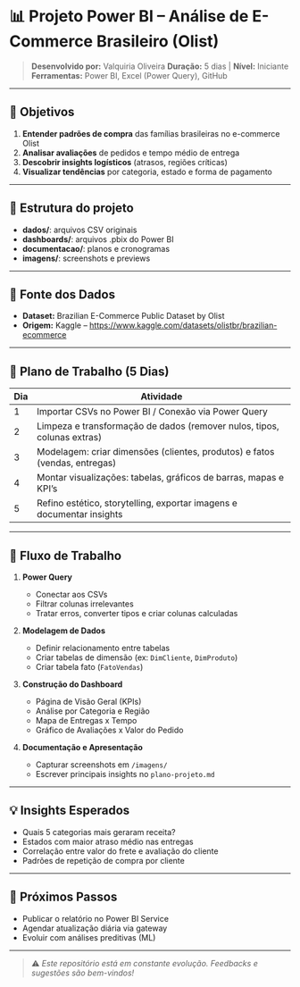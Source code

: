 # 📊 Projeto Power BI – Análise de E-Commerce Brasileiro (Olist)

> **Desenvolvido por:** Valquiria Oliveira
> **Duração:** 5 dias | **Nível:** Iniciante  
> **Ferramentas:** Power BI, Excel (Power Query), GitHub

---

## 🎯 Objetivos

1. **Entender padrões de compra** das famílias brasileiras no e-commerce Olist  
2. **Analisar avaliações** de pedidos e tempo médio de entrega  
3. **Descobrir insights logísticos** (atrasos, regiões críticas)  
4. **Visualizar tendências** por categoria, estado e forma de pagamento

---

## 📁 Estrutura do projeto

- **dados/**: arquivos CSV originais  
- **dashboards/**: arquivos .pbix do Power BI  
- **documentacao/**: planos e cronogramas  
- **imagens/**: screenshots e previews


---

## 🔗 Fonte dos Dados

- **Dataset:** Brazilian E-Commerce Public Dataset by Olist  
- **Origem:** Kaggle – https://www.kaggle.com/datasets/olistbr/brazilian-ecommerce

---

## 📝 Plano de Trabalho (5 Dias)

| Dia | Atividade                                                                 |
|-----|---------------------------------------------------------------------------|
| 1   | Importar CSVs no Power BI / Conexão via Power Query                       |
| 2   | Limpeza e transformação de dados (remover nulos, tipos, colunas extras)   |
| 3   | Modelagem: criar dimensões (clientes, produtos) e fatos (vendas, entregas)|
| 4   | Montar visualizações: tabelas, gráficos de barras, mapas e KPI’s           |
| 5   | Refino estético, storytelling, exportar imagens e documentar insights      |

---

## 🔧 Fluxo de Trabalho

1. **Power Query**  
   - Conectar aos CSVs  
   - Filtrar colunas irrelevantes  
   - Tratar erros, converter tipos e criar colunas calculadas

2. **Modelagem de Dados**  
   - Definir relacionamento entre tabelas  
   - Criar tabelas de dimensão (ex: `DimCliente`, `DimProduto`)  
   - Criar tabela fato (`FatoVendas`)

3. **Construção do Dashboard**  
   - Página de Visão Geral (KPIs)  
   - Análise por Categoria e Região  
   - Mapa de Entregas x Tempo  
   - Gráfico de Avaliações x Valor do Pedido

4. **Documentação e Apresentação**  
   - Capturar screenshots em `/imagens/`  
   - Escrever principais insights no `plano-projeto.md`

---

## 💡 Insights Esperados

- Quais 5 categorias mais geraram receita?  
- Estados com maior atraso médio nas entregas  
- Correlação entre valor do frete e avaliação do cliente  
- Padrões de repetição de compra por cliente  

---

## 🚀 Próximos Passos

- Publicar o relatório no Power BI Service  
- Agendar atualização diária via gateway  
- Evoluir com análises preditivas (ML)

---

> ⚠️ *Este repositório está em constante evolução. Feedbacks e sugestões são bem-vindos!*  



